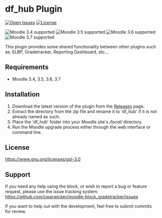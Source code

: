 # df_hub Plugin

[![Open Issues](https://img.shields.io/github/issues/cwarwicker/moodle-local_df_hub)](https://github.com/cwarwicker/moodle-local_df_hub/issues)
[![License](https://img.shields.io/badge/License-GPLv3-blue.svg)](https://www.gnu.org/licenses/gpl-3.0)

![Moodle 3.4 supported](https://img.shields.io/badge/Moodle-3.4-brightgreen)
![Moodle 3.5 supported](https://img.shields.io/badge/Moodle-3.5-brightgreen)
![Moodle 3.6 supported](https://img.shields.io/badge/Moodle-3.6-brightgreen)
![Moodle 3.7 supported](https://img.shields.io/badge/Moodle-3.7-brightgreen)

This plugin provides some shared functionality between other plugins such as: ELBP, Gradetracker, Reporting Dashboard, etc...

Requirements
------------
- Moodle 3.4, 3.5, 3.6, 3.7

Installation
------------
1. Download the latest version of the plugin from the [Releases](https://github.com/cwarwicker/moodle-local_df_hub/releases) page.
2. Extract the directory from the zip file and rename it to 'df_hub' if it is not already named as such.
3. Place the 'df_hub' folder into your Moodle site's */local/* directory.
4. Run the Moodle upgrade process either through the web interface or command line.

License
-------
https://www.gnu.org/licenses/gpl-3.0

Support
-------
If you need any help using the block, or wish to report a bug or feature request, please use the issue tracking system: https://github.com/cwarwicker/moodle-block_gradetracker/issues

If you want to help out with the development, feel free to submit commits for review.